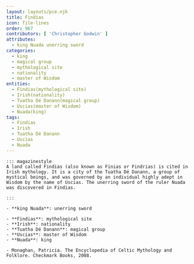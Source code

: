 ```yaml
---
layout: layouts/pce.njk
title: Findias
icon: file-lines
order: 967
contributors: [ 'Christopher Godwin' ]
attributes:
  - king Nuada unerring sword
categories:
  - king
  - magical group
  - mythological site
  - nationality
  - master of Wisdom
entities:
  - Findias(mythological site)
  - Irish(nationality)
  - Tuatha Dé Danann(magical group)
  - Uscias(master of Wisdom)
  - Nuada(king)
tags:
  - Findias
  - Irish
  - Tuatha Dé Danann
  - Uscias
  - Nuada
---
```

``` tab [group1:Info]
::: magazinestyle
A land called Findias (also known as Finias or Findrias) is cited in Irish mythology. It is a city of the Tuatha Dé Danann, a group of mystical beings, and was governed by an individual highly adept in Wisdom by the name of Uscias. The unerring sword of the ruler Nuada was discovered in Findias.

:::
```
``` tab [group1:Attributes]
- **king Nuada**: unerring sword
```
``` tab [group1:Entities]
- **Findias**: mythological site
- **Irish**: nationality
- **Tuatha Dé Danann**: magical group
- **Uscias**: master of Wisdom
- **Nuada**: king
```
``` tab [group1:Sources]
- Monaghan, Patricia. The Encyclopedia of Celtic Mythology and Folklore. Checkmark Books, 2008.
```
